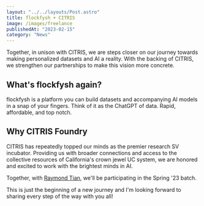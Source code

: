 ```yaml
---
layout: "../../layouts/Post.astro"
title: flockfysh + CITRIS
image: /images/freelance
publishedAt: "2023-02-15"
category: "News"
---
```


Together, in unison with CITRIS, we are steps closer on our journey towards making personalized datasets and AI a reality. With the backing of CITRIS, we strengthen our partnerships to make this vision more concrete.

## What's flockfysh again?

flockfysh is a platform you can build datasets and accompanying AI models in a snap of your fingers. Think of it as the ChatGPT of data. Rapid, affordable, and top notch.

## Why CITRIS Foundry

CITRIS has repeatedly topped our minds as the premier research SV incubator. Providing us with broader connections and access to the collective resources of California's crown jewel UC system, we are honored and excited to work with the brightest minds in AI.

Together, with [Raymond Tian](https://twitter.com/rymdtian), we'll be participating in the Spring '23 batch.

This is just the beginning of a new journey and I'm looking forward to sharing every step of the way with you all!
